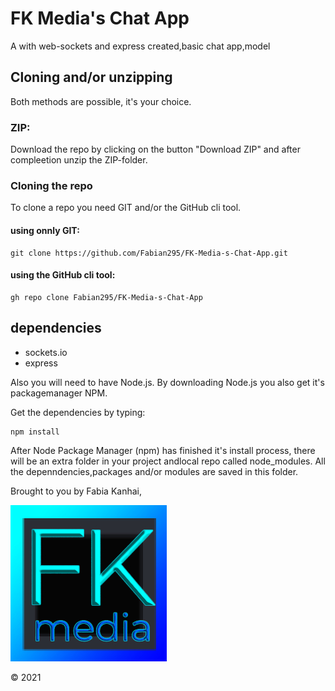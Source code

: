 # FK Media's Chat App

A with web-sockets and express created,basic chat app,model

## Cloning and/or unzipping

Both methods are possible, it's your choice.

### ZIP:
Download the repo by clicking on the button "Download ZIP"   and after compleetion unzip
the ZIP-folder.


### Cloning the repo
To clone a repo you need GIT and/or the GitHub cli tool.

#### using onnly GIT:



```GIT
git clone https://github.com/Fabian295/FK-Media-s-Chat-App.git
```

#### using the GitHub cli tool:

```gh
gh repo clone Fabian295/FK-Media-s-Chat-App
```



## dependencies
- sockets.io
- express

Also you will  need to  have Node.js. By downloading Node.js you also get it's packagemanager NPM.

 Get the dependencies by typing:
```node 
npm install
```
 
After Node Package Manager (npm) has finished it's install process, there will be an extra  folder in your project andlocal repo called node_modules. All the depenndencies,packages and/or modules are saved in this folder.
  





Brought to you by Fabia Kanhai,

![FK Media](./FK_media_ff_square_250_final.jpg )

&copy; 2021
